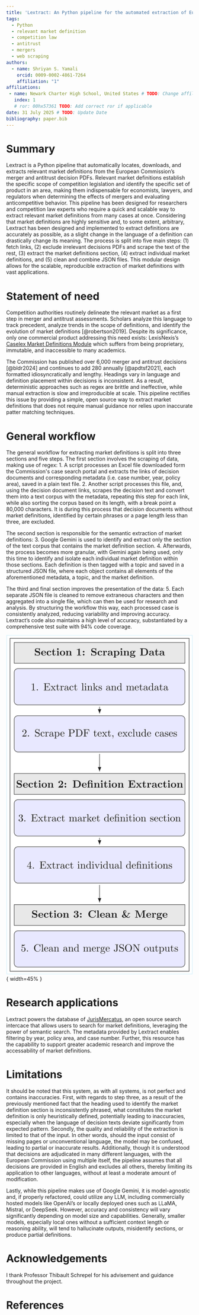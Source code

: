 ```yaml
---
title: 'Lextract: An Python pipeline for the automated extraction of European Commission market definitions'
tags:
  - Python
  - relevant market definition
  - competition law
  - antitrust
  - mergers
  - web scraping
authors:
  - name: Shriyan S. Yamali
    orcid: 0009-0002-4861-7264
    affiliation: "1"
affiliations:
 - name: Newark Charter High School, United States # TODO: Change affiliation
   index: 1
   # ror: 00hx57361 TODO: Add correct ror if applicable
date: 31 July 2025 # TODO: Update Date
bibliography: paper.bib
---
```


# Summary

Lextract is a Python pipeline that automatically locates, downloads, and extracts relevant market definitions from the European Commission’s merger and antitrust decision PDFs. Relevant market definitions establish the specific scope of competition legislation and identify the specific set of product in an area, making them indispensable for economists, lawyers, and regulators when determining the effects of mergers and evaluating anticompetitive behavior. This pipeline has been designed for researchers and competition law experts who require a quick and scalable way to extract relevant market definitions from many cases at once. Considering that market definitions are highly sensitive and, to some extent, arbitrary, Lextract has been designed and implemented to extract definitions are accurately as possible, as a slight change in the language of a definition can drastically change its meaning. The process is split into five main steps: (1) fetch links, (2) exclude irrelevant decisions PDFs and scrape the text of the rest, (3) extract the market definitions section, (4) extract individual market definitions, and (5) clean and combine JSON files. This modular design allows for the scalable, reproducible extraction of market definitions with vast applications.

# Statement of need

Competition authorities routinely delineate the relevant market as a first step in merger and antitrust assessments. Scholars analyze this language to track precedent, analyze trends in the scope of definitions, and identify the evolution of market definitions [@robertson2019]. Despite its significance, only one commercial product addressing this need exists: LexisNexis’s [Caselex Market Definitions Module](https://www.caselex.eu/services/service) which suffers from being proprietary, immutable, and inaccessible to many academics.

The Commission has published over 6,000 merger and antitrust decisions [@bldr2024] and continues to add 280 annually [@apdtsf2021], each formatted idiosyncratically and lengthy. Headings vary in language and definition placement within decisions is inconsistent. As a result, deterministic approaches such as regex are brittle and ineffective, while manual extraction is slow and irreproducible at scale. This pipeline rectifies this issue by providing a simple, open source way to extract market definitions that does not require manual guidance nor relies upon inaccurate patter matching techniques.

# General workflow

The general workflow for extracting market definitions is split into three sections and five steps. The first section involves the scraping of data, making use of regex: 1. A script processes an Excel file downloaded form the Commission's case search portal and extracts the links of decision documents and corresponding metadata (i.e. case number, year, policy area), saved in a plain text file. 2. Another script processes this file, and, using the decision document links, scrapes the decision text and convert them into a text corpus with the metadata, repeating this step for each link, while also sorting the corpus based on its length, with a break point a 80,000 characters. It is during this process that decision documents without market definitions, identified by certain phrases or a page length less than three, are excluded. 

The second section is responsible for the semantic extraction of market definitions: 3. Google Gemini is used to identify and extract only the section of the text corpus that contains the market definition section. 4. Afterwards, the process becomes more granular, with Gemini again being used, only this time to identify and isolate each individual market definition within those sections. Each definition is then tagged with a topic and saved in a structured JSON file, where each object contains all elements of the aforementioned metadata, a topic, and the market definition. 

The third and final section improves the presentation of the data: 5. Each separate JSON file is cleaned to remove extraneous characters and then aggregated into a single file, which can then be used for research and analysis. By structuring the workflow this way, each processed case is consistently analyzed, reducing variability and improving accuracy. Lextract’s code also maintains a high level of accuracy, substantiated by a comprehensive test suite with 94% code coverage.

![Workflow Diagram of Pipeline](images/Lextract_Workflow_Diagram.png){ width=45% }

# Research applications

Lextract powers the database of [JurisMercatus](https://jurismercatus.vercel.app/), an open source search intercace that allows users to search for market definitions, leveraging the power of semantic search. The metadata provided by Lextract enables filtering by year, policy area, and case number. Further, this resource has the capability to support greater academic research and improve the accessability of market definitions.

# Limitations

It should be noted that this system, as with all systems, is not perfect and contains inaccuracies. First, with regards to step three, as a result of the previously mentioned fact that the heading used to identify the market definition section is inconsistently phrased, what constitutes the market definition is only heuristically defined, potentially leading to inaccuracies, especially when the language of decision texts deviate significantly from expected pattern. Secondly, the quality and reliability of the extraction is limited to that of the input. In other words, should the input consist of missing pages or unconventional language, the model may be confused, leading to partial or inaccurate results. Additionally, though it is understood that decisions are adjudicated in many different languages, with the European Commission using multiple itself, the pipeline assumes that all decisions are provided in English and excludes all others, thereby limiting its application to other languages, without at least a moderate amount of modification.

Lastly, while this pipeline makes use of Google Gemini, it is model-agnostic and, if properly refactored, could utilize any LLM, including commercially hosted models like OpenAI’s or locally deployed ones such as LLaMA, Mistral, or DeepSeek. However, accuracy and consistency will vary significantly depending on model size and capabilities. Generally, smaller models, especially local ones without a sufficient context length or reasoning ability, will tend to hallucinate outputs, misidentify sections, or produce partial definitions.


# Acknowledgements

I thank Professor Thibault Schrepel for his advisement and guidance throughout the project.

# References

